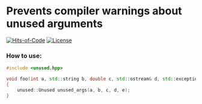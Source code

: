 # Prevents compiler warnings about unused arguments


[![Hits-of-Code](https://hitsofcode.com/github/kharlamenkodev/unused)](https://hitsofcode.com/view/github/kharlamenkodev/unused)
[![License](https://img.shields.io/badge/license-MIT-green.svg)](https://github.com/kharlamenkodev/unused/blob/master/LICENSE)

### How to use:

```cpp
#include <unused.hpp>

void foo(int a, std::string b, double c, std::ostream& d, std::exception* e)
{
    unused::Unused unused_args(a, b, c, d, e);
}
```